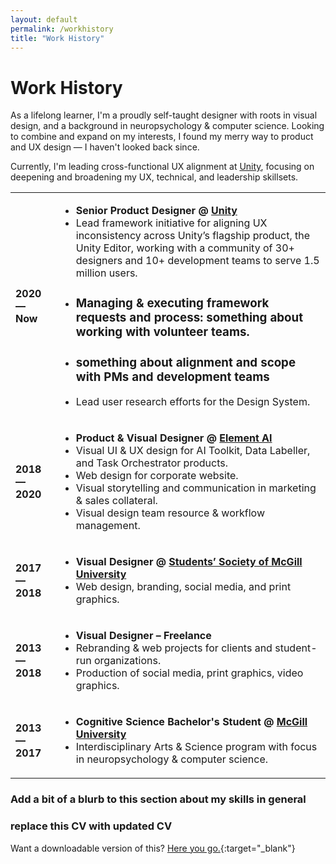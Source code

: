 ```yaml
---
layout: default
permalink: /workhistory
title: "Work History"
---
```


# Work History

As a lifelong learner, I'm a proudly self-taught designer with roots in visual design, and a background in neuropsychology & computer science. Looking to combine and expand on my interests, I found my merry way to product and UX design &mdash; I haven't looked back since.

Currently, I'm leading cross-functional UX alignment at [Unity](https://unity.com/), focusing on deepening and broadening my UX, technical, and leadership skillsets.

<table class="CV">
  <tbody>
    <tr>
      <td class="CV-table-date"><strong>2020 &mdash; Now</strong></td>
      <td>
            <ul class="CV-table">
                <li class="position-name"><strong>Senior Product Designer @ <a href="https://unity.com/">Unity</a></strong>
                </li>
                <li class="position-responsibilities">
                    Lead framework initiative for aligning UX inconsistency across Unity’s flagship product, the Unity Editor, working with a community of 30+ designers and 10+ development teams to serve 1.5 million users.
                </li>
                <li class="position-responsibilities">
                    <h3>
                    Managing &amp; executing framework requests and process: something about working with volunteer teams.
                    </h3>
                </li>
                <li class="position-responsibilities">
                    <h3>
                    something about alignment and scope with PMs and development teams
                    </h3>
                </li>
                <li class="position-responsibilities">
                    Lead user research efforts for the Design System.
                </li>
            </ul>
        </td>
    </tr>
    <tr>
      <td class="CV-table-date"><strong>2018 &mdash; 2020</strong></td>
      <td>
            <ul class="CV-table">
                <li class="position-name"><strong>Product &amp; Visual Designer @ <a href="https://www.elementai.com/">Element AI</a></strong>
                </li>
                <li class="position-responsibilities">
                    Visual UI &amp; UX design for AI Toolkit, Data Labeller, and Task Orchestrator products.
                </li>
                <li class="position-responsibilities">
                    Web design for corporate website.
                </li>
                <li class="position-responsibilities">
                    Visual storytelling and communication in marketing &amp; sales collateral.
                </li>
                <li class="position-responsibilities">
                    Visual design team resource &amp; workflow management.
                </li>
            </ul>
        </td>
    </tr>
    <tr>
      <td class="CV-table-date"><strong>2017 &mdash; 2018</strong></td>
      <td>
            <ul class="CV-table">
                <li class="position-name"><strong>Visual Designer @ <a href="https://ssmu.ca/">Students’ Society of McGill University</a></strong>
                </li>
                <li class="position-responsibilities">
                    Web design, branding, social media, and print graphics.
                </li>
            </ul>
        </td>
    </tr>
    <tr>
      <td class="CV-table-date"><strong>2013 &mdash; 2018</strong></td>
      <td>
            <ul class="CV-table">
                <li class="position-name"><strong>Visual Designer – Freelance</strong>
                </li>
                <li class="position-responsibilities">
                    Rebranding & web projects for clients and student-run organizations. 
                </li>
                <li class="position-responsibilities">
                    Production of social media, print graphics, video graphics.
                </li>
            </ul>
        </td>
    </tr>
    <tr>
      <td class="CV-table-date"><strong>2013 &mdash; 2017</strong></td>
      <td>
            <ul class="CV-table">
                <li class="position-name"><strong>Cognitive Science Bachelor's Student @ <a href="https://www.mcgill.ca/"> McGill University</a></strong>
                </li>
                <li class="position-responsibilities">
                    Interdisciplinary Arts & Science program with focus in neuropsychology & computer science.
                </li>
            </ul>
        </td>
    </tr>
  </tbody>
</table>

### Add a bit of a blurb to this section about my skills in general

### replace this CV with updated CV
Want a downloadable version of this? [Here you go.](./assets/CV_weiweilin_aug2020.pdf){:target="_blank"}